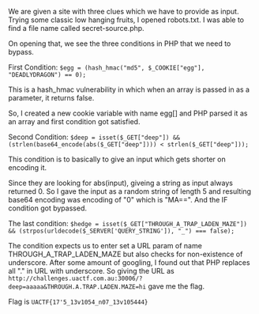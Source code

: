 We are given a site with three clues which we have to provide as input. Trying some classic low hanging fruits, I opened robots.txt. I was able to find a file name called secret-source.php.

On opening that, we see the three conditions in PHP that we need to bypass.

First Condition:
```$egg = (hash_hmac("md5", $_COOKIE["egg"], "DEADLYDRAGON") == 0);```

This is a hash_hmac vulnerability in which when an array is passed in as a parameter, it returns false.

So, I created a new cookie variable with name egg[] and PHP parsed it as an array and first condition got satisfied.

Second Condition:
```$deep = isset($_GET["deep"]) && (strlen(base64_encode(abs($_GET["deep"]))) < strlen($_GET["deep"]));```

This condition is to basically to give an input which gets shorter on encoding it.

Since they are looking for abs(input), giveing a string as input always returned 0. So I gave the input as a random string of length 5 and resulting base64 encoding was encoding of "0" which is "MA==". And the IF condition got bypassed.

The last condition:
```$hedge = isset($_GET["THROUGH_A_TRAP_LADEN_MAZE"]) && (strpos(urldecode($_SERVER['QUERY_STRING']), "_") === false);```

The condition expects us to enter set a URL param of name THROUGH_A_TRAP_LADEN_MAZE but also checks for non-existence of underscore. After some amount of googling, I found out that PHP replaces all "." in URL with underscore. So giving the URL as ```http://challenges.uactf.com.au:30006/?deep=aaaaa&THROUGH.A.TRAP.LADEN.MAZE=hi``` gave me the flag.

Flag is ```UACTF{17'5_13v1054_n07_13v105444}```